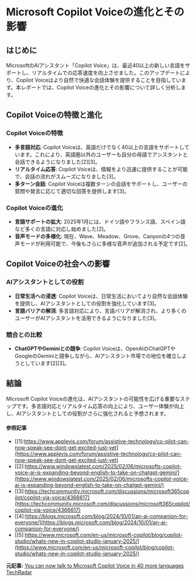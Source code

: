 # Microsoft Copilot Voiceの進化とその影響

## はじめに

MicrosoftのAIアシスタント「Copilot Voice」は、最近40以上の新しい言語をサポートし、リアルタイムでの応答速度を向上させました。このアップデートにより、Copilot Voiceはより自然で快適な会話体験を提供することを目指しています。本レポートでは、Copilot Voiceの進化とその影響について詳しく分析します。

## Copilot Voiceの特徴と進化

### Copilot Voiceの特徴

- **多言語対応**: Copilot Voiceは、英語だけでなく40以上の言語をサポートしています。これにより、英語圏以外のユーザーも自分の母語でアシスタントと会話できるようになりました[2][3]。
- **リアルタイム応答**: Copilot Voiceは、情報をより迅速に提供することが可能で、会話の流れがスムーズになりました[3]。
- **多ターン会話**: Copilot Voiceは複数ターンの会話をサポートし、ユーザーの質問や発言に応じて適切な回答を提供します[3]。

### Copilot Voiceの進化

- **言語サポートの拡大**: 2025年1月には、ドイツ語やフランス語、スペイン語など多くの言語に対応し始めました[2]。
- **音声モードの多様化**: 現在、Wave、Meadow、Grove、Canyonの4つの音声モードが利用可能で、今後もさらに多様な音声が追加される予定です[2]。

## Copilot Voiceの社会への影響

### AIアシスタントとしての役割

- **日常生活への浸透**: Copilot Voiceは、日常生活においてより自然な会話体験を提供し、AIアシスタントとしての役割を強化しています[3]。
- **言語バリアの解消**: 多言語対応により、言語バリアが解消され、より多くのユーザーがAIアシスタントを活用できるようになりました[3]。

### 競合との比較

- **ChatGPTやGeminiとの競争**: Copilot Voiceは、OpenAIのChatGPTやGoogleのGeminiと競争しながら、AIアシスタント市場での地位を確立しようとしています[2][3]。

## 結論

Microsoft Copilot Voiceの進化は、AIアシスタントの可能性を広げる重要なステップです。多言語対応とリアルタイム応答の向上により、ユーザー体験が向上し、AIアシスタントとしての役割がさらに強化されると予想されます。

#### 参照記事
- [[1]:https://www.applevis.com/forum/assistive-technology/co-pilot-can-now-speak-see-dont-get-excited-just-yet](https://www.applevis.com/forum/assistive-technology/co-pilot-can-now-speak-see-dont-get-excited-just-yet)
- [[2]:https://www.windowslatest.com/2025/02/06/microsofts-copilot-voice-ai-is-expanding-beyond-english-to-take-on-chatgpt-gemini/](https://www.windowslatest.com/2025/02/06/microsofts-copilot-voice-ai-is-expanding-beyond-english-to-take-on-chatgpt-gemini/)
- [[3]:https://techcommunity.microsoft.com/discussions/microsoft365copilot/copilot-via-voice/4366617](https://techcommunity.microsoft.com/discussions/microsoft365copilot/copilot-via-voice/4366617)
- [[4]:https://blogs.microsoft.com/blog/2024/10/01/an-ai-companion-for-everyone/](https://blogs.microsoft.com/blog/2024/10/01/an-ai-companion-for-everyone/)
- [[5]:https://www.microsoft.com/en-us/microsoft-copilot/blog/copilot-studio/whats-new-in-copilot-studio-january-2025/](https://www.microsoft.com/en-us/microsoft-copilot/blog/copilot-studio/whats-new-in-copilot-studio-january-2025/)


**元記事:** [You can now talk to Microsoft Copilot Voice in 40 more languages TechRadar](https://www.techradar.com/computing/artificial-intelligence/you-can-now-talk-to-microsoft-copilot-voice-in-40-more-languages)